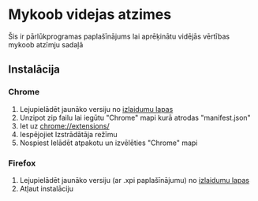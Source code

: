 # Mykoob videjas atzimes

Šis ir pārlūkprogramas paplašīnājums lai aprēķinātu vidējās vērtības mykoob atzīmju sadaļā

## Instalācija

### Chrome

1. Lejupielādēt jaunāko versiju no [izlaidumu lapas](https://github.com/Xc987/Mykoob-videjas-atzimes/releases)
2. Unzipot zip failu lai iegūtu "Chrome" mapi kurā atrodas "manifest.json"
3. Iet uz [chrome://extensions/](chrome://extensions/)
4. Iespējojiet Izstrādātāja režīmu
5. Nospiest Ielādēt atpakotu un izvēlēties "Chrome" mapi

### Firefox 

1. Lejupielādēt jaunāko versiju (ar .xpi paplašīnājumu) no [izlaidumu lapas](https://github.com/Xc987/Mykoob-videjas-atzimes/releases)
2. Atļaut instalāciju